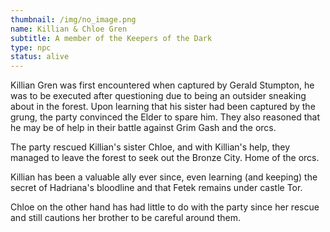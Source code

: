 ```yaml
---
thumbnail: /img/no_image.png
name: Killian & Chloe Gren
subtitle: A member of the Keepers of the Dark
type: npc
status: alive
---
```

Killian Gren was first encountered when captured by Gerald Stumpton, he was to be executed after questioning due to being an outsider sneaking about in the forest. Upon learning that his sister had been captured by the grung, the party convinced the Elder to spare him. They also reasoned that he may be of help in their battle against Grim Gash and the orcs.

The party rescued Killian's sister Chloe, and with Killian's help, they managed to leave the forest to seek out the Bronze City. Home of the orcs.

Killian has been a valuable ally ever since, even learning (and keeping) the secret of Hadriana's bloodline and that Fetek remains under castle Tor. 

Chloe on the other hand has had little to do with the party since her rescue and still cautions her brother to be careful around them.